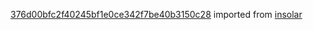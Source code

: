 [376d00bfc2f40245bf1e0ce342f7be40b3150c28](https://github.com/insolar/insolar/commit/376d00bfc2f40245bf1e0ce342f7be40b3150c28) imported from [insolar](https://github.com/insolar/insolar)
